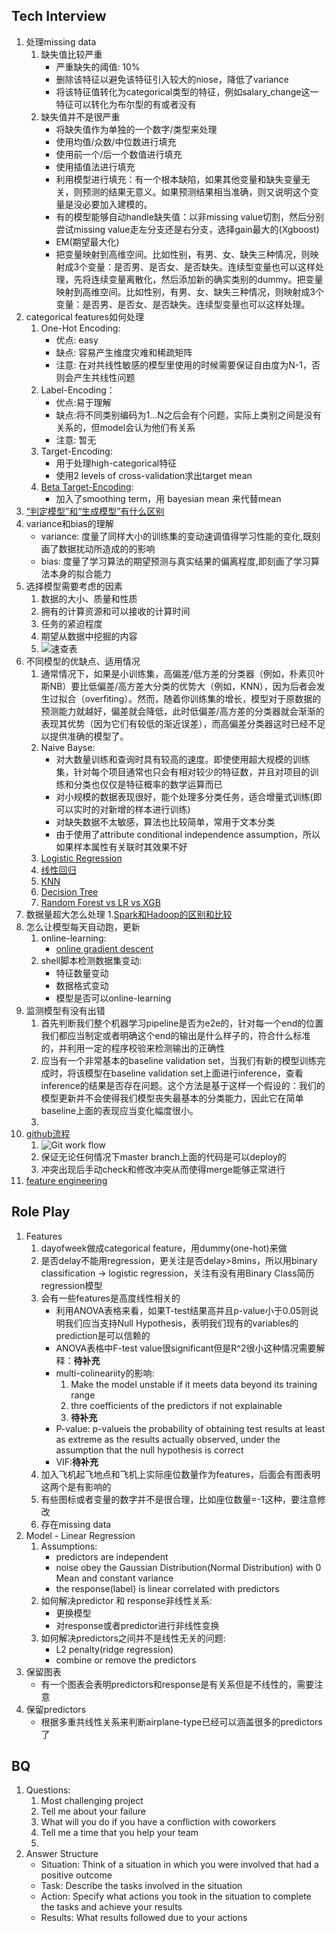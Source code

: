 ## Tech Interview
1. 处理missing data
	1. 缺失值比较严重
		- 严重缺失的阈值: 10%
		- 删除该特征以避免该特征引入较大的niose，降低了variance
		- 将该特征值转化为categorical类型的特征，例如salary_change这一特征可以转化为布尔型的有或者没有
	2. 缺失值并不是很严重
		- 将缺失值作为单独的一个数字/类型来处理
		- 使用均值/众数/中位数进行填充
		- 使用前一个/后一个数值进行填充
		- 使用插值法进行填充
		- 利用模型进行填充：有一个根本缺陷，如果其他变量和缺失变量无关，则预测的结果无意义。如果预测结果相当准确，则又说明这个变量是没必要加入建模的。
		- 有的模型能够自动handle缺失值：以非missing value切割，然后分别尝试missing value走左分支还是右分支，选择gain最大的(Xgboost)
		- EM(期望最大化)
		- 把变量映射到高维空间。比如性别，有男、女、缺失三种情况，则映射成3个变量：是否男、是否女、是否缺失。连续型变量也可以这样处理，先将连续变量离散化，然后添加新的确实类别的dummy。把变量映射到高维空间。比如性别，有男、女、缺失三种情况，则映射成3个变量：是否男、是否女、是否缺失。连续型变量也可以这样处理。
2. categorical features如何处理
	1. One-Hot Encoding:
		- 优点: easy
		- 缺点: 容易产生维度灾难和稀疏矩阵
		- 注意: 在对共线性敏感的模型里使用的时候需要保证自由度为N-1，否则会产生共线性问题
	2. Label-Encoding：
		- 优点:易于理解
		- 缺点:将不同类别编码为1...N之后会有个问题，实际上类别之间是没有关系的，但model会认为他们有关系
		- 注意: 暂无
	3. Target-Encoding:
		- 用于处理high-categorical特征
		- 使用2 levels of cross-validation求出target mean
	4. [Beta Target-Encoding](https://zhuanlan.zhihu.com/p/40231966):
		- 加入了smoothing term，用 bayesian mean 来代替mean
3. [“判定模型”和“生成模型”有什么区别](https://www.zhihu.com/question/20446337)
4. variance和bias的理解
	- variance: 度量了同样大小的训练集的变动速调值得学习性能的变化,既刻画了数据扰动所造成的的影响
	- bias: 度量了学习算法的期望预测与真实结果的偏离程度,即刻画了学习算法本身的拟合能力
5. 选择模型需要考虑的因素
	1. 数据的大小、质量和性质
	2. 拥有的计算资源和可以接收的计算时间
	3. 任务的紧迫程度
	4. 期望从数据中挖掘的内容
	5. ![速查表](https://blogs.sas.com/content/subconsciousmusings/files/2017/04/machine-learning-cheet-sheet-2.png)
6. 不同模型的优缺点、适用情况
	1. 通常情况下，如果是小训练集，高偏差/低方差的分类器（例如，朴素贝叶斯NB）要比低偏差/高方差大分类的优势大（例如，KNN），因为后者会发生过拟合（overfiting）。然而，随着你训练集的增长，模型对于原数据的预测能力就越好，偏差就会降低，此时低偏差/高方差的分类器就会渐渐的表现其优势（因为它们有较低的渐近误差），而高偏差分类器这时已经不足以提供准确的模型了。
	2. Naive Bayse:
		- 对大数量训练和查询时具有较高的速度。即使使用超大规模的训练集，针对每个项目通常也只会有相对较少的特征数，并且对项目的训练和分类也仅仅是特征概率的数学运算而已
		- 对小规模的数据表现很好，能个处理多分类任务，适合增量式训练(即可以实时的对新增的样本进行训练)
		- 对缺失数据不太敏感，算法也比较简单，常用于文本分类
		- 由于使用了attribute conditional independence assumption，所以如果样本属性有关联时其效果不好
	3. [Logistic Regression](https://zhuanlan.zhihu.com/p/46831267)
	4. [线性回归](https://zhuanlan.zhihu.com/p/46831267)
	5. [KNN](https://zhuanlan.zhihu.com/p/46831267)
	6. [Decision Tree](https://zhuanlan.zhihu.com/p/46831267)
	7. [Random Forest vs LR vs XGB](https://www.nowcoder.com/ta/review-ml/review?page=99)
7. 数据量超大怎么处理
	1.[Spark和Hadoop的区别和比较](https://blog.csdn.net/weixin_43520450/article/details/108740235?utm_medium=distribute.pc_relevant.none-task-blog-2%7Edefault%7EBlogCommendFromMachineLearnPai2%7Edefault-1.baidujs&dist_request_id=&depth_1-utm_source=distribute.pc_relevant.none-task-blog-2%7Edefault%7EBlogCommendFromMachineLearnPai2%7Edefault-1.baidujs)
8. 怎么让模型每天自动跑，更新
	1. online-learning:
		- [online gradient descent](https://blog.csdn.net/Losteng/article/details/51119764)
	2. shell脚本检测数据集变动:
		- 特征数量变动
		- 数据格式变动
		- 模型是否可以online-learning
9. 监测模型有没有出错
	1. 首先判断我们整个机器学习pipeline是否为e2e的，针对每一个end的位置我们都应当制定或者明确这个end的输出是什么样子的，符合什么标准的，并利用一定的程序校验来检测输出的正确性
	2. 应当有一个非常基本的baseline validation set，当我们有新的模型训练完成时，将该模型在baseline validation set上面进行inference，查看inference的结果是否存在问题。这个方法是基于这样一个假设的：我们的模型更新并不会使得我们模型丧失最基本的分类能力，因此它在简单baseline上面的表现应当变化幅度很小。
	3. 
10. [github流程](https://www.liaoxuefeng.com/wiki/896043488029600)
	1. ![Git work flow](https://user-gold-cdn.xitu.io/2019/8/12/16c84ff492a9de1a?imageView2/0/w/1280/h/960/format/webp/ignore-error/1)
	2. 保证无论任何情况下master branch上面的代码是可以deploy的
	3. 冲突出现后手动check和修改冲突从而使得merge能够正常进行
11. [feature engineering](https://asialee.blog.csdn.net/article/details/84863410?utm_medium=distribute.pc_relevant.none-task-blog-2%7Edefault%7EBlogCommendFromMachineLearnPai2%7Edefault-5.baidujs&dist_request_id=&depth_1-utm_source=distribute.pc_relevant.none-task-blog-2%7Edefault%7EBlogCommendFromMachineLearnPai2%7Edefault-5.baidujs)

## Role Play
1. Features
	1. dayofweek做成categorical feature，用dummy(one-hot)来做
	2. 是否delay不能用regression，更关注是否delay>8mins，所以用binary classification -> logistic regression，关注有没有用Binary Class简历regression模型
	3. 会有一些features是高度线性相关的
		- 利用ANOVA表格来看，如果T-test结果高并且p-value小于0.05则说明我们应当支持Null Hypothesis，表明我们现有的variables的prediction是可以信赖的
		- ANOVA表格中F-test value很significant但是R^2很小这种情况需要解释：**待补充**
		- multi-colineariity的影响:
			1. Make the model unstable if it meets data beyond its training range
			2. thre coefficients of the predictors if not explainable
			3. **待补充**
		- P-value: p-valueis the probability of obtaining test results at least as extreme as the results actually observed, under the assumption that the null hypothesis is correct
		- VIF:**待补充**
	4. 加入飞机起飞地点和飞机上实际座位数量作为features，后面会有图表明这两个是有影响的
	5. 有些图标或者变量的数字并不是很合理，比如座位数量=-1这种，要注意修改
	6. 存在missing data
2. Model - Linear Regression
	1. Assumptions:
		- predictors are independent
		- noise obey the Gaussian Distribution(Normal Distribution) with 0 Mean and constant variance
		- the response(label) is linear correlated with predictors
	2. 如何解决predictor 和 response非线性关系:
		- 更换模型
		- 对response或者predictor进行非线性变换
	3. 如何解决predictors之间并不是线性无关的问题:
		- L2 penalty(ridge regression)
		- combine or remove the predictors
3. 保留图表
	- 有一个图表会表明predictors和response是有关系但是不线性的，需要注意
4. 保留predictors
	- 根据多重共线性关系来判断airplane-type已经可以涵盖很多的predictors了
## BQ
1. Questions:
	1. Most challenging project
	2. Tell me about your failure
	3. What will you do if you have a confliction with coworkers
	4. Tell me a time that you help your team
	5. 
2. Answer Structure
	- Situation: Think of a situation in which you were involved that had a positive outcome
	- Task: Describe the tasks involved in the situation
	- Action: Specify what actions you took in the situation to complete the tasks and achieve your results
	- Results: What results followed due to your actions
